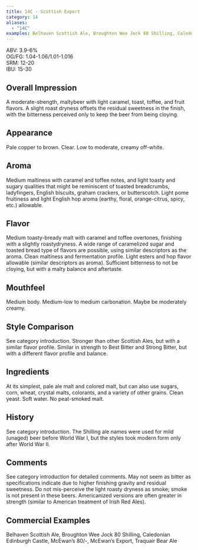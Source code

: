 ```yaml
---
title: 14C - Scottish Export
category: 14
aliases: 
  - "14C"
examples: Belhaven Scottish Ale, Broughton Wee Jock 80 Shilling, Caledonian Edinburgh Castle, McEwan’s 80/-, McEwan’s Export, Traquair Bear Ale
---
```


ABV: 3.9-6%  
OG/FG: 1.04-1.06/1.01-1.016  
SRM: 12-20  
IBU: 15-30

## Overall Impression
A moderate-strength, maltybeer with light caramel, toast, toffee, and fruit flavors. A slight roast dryness offsets the residual sweetness in the finish, with the bitterness perceived only to keep the beer from being cloying.

## Appearance
Pale copper to brown. Clear. Low to moderate, creamy off-white.

## Aroma
Medium maltiness with caramel and toffee notes, and light toasty and sugary qualities that might be reminiscent of toasted breadcrumbs, ladyfingers, English biscuits, graham crackers, or butterscotch. Light pome fruitiness and light English hop aroma (earthy, floral, orange-citrus, spicy, etc.) allowable.

## Flavor
Medium toasty-bready malt with caramel and toffee overtones, finishing with a slightly roastydryness. A wide range of caramelized sugar and toasted bread type of flavors are possible, using similar descriptors as the aroma. Clean maltiness and fermentation profile. Light esters and hop flavor allowable (similar descriptors as aroma). Sufficient bitterness to not be cloying, but with a malty balance and aftertaste.

## Mouthfeel
Medium body. Medium-low to medium carbonation. Maybe be moderately creamy.

## Style Comparison
See category introduction. Stronger than other Scottish Ales, but with a similar flavor profile. Similar in strength to Best Bitter and Strong Bitter, but with a different flavor profile and balance.

## Ingredients
At its simplest, pale ale malt and colored malt, but can also use sugars, corn, wheat, crystal malts, colorants, and a variety of other grains. Clean yeast. Soft water. No peat-smoked malt.

## History
See category introduction. The Shilling ale names were used for mild (unaged) beer before World War I, but the styles took modern form only after World War II.

## Comments
See category introduction for detailed comments. May not seem as bitter as specifications indicate due to higher finishing gravity and residual sweetness. Do not mis-perceive the light roasty dryness as smoke; smoke is not present in these beers. Americanized versions are often greater in strength (similar to American treatment of Irish Red Ales).

## Commercial Examples
Belhaven Scottish Ale, Broughton Wee Jock 80 Shilling, Caledonian Edinburgh Castle, McEwan’s 80/-, McEwan’s Export, Traquair Bear Ale
